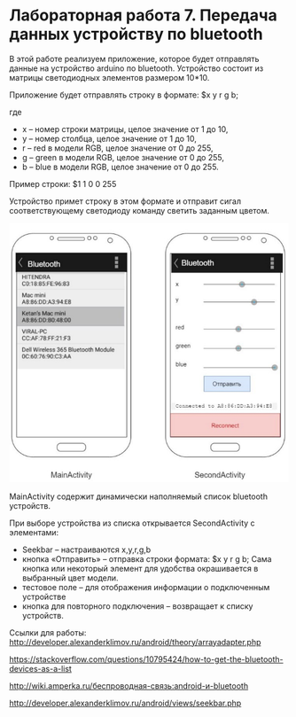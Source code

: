 # Лабораторная работа 7. Передача данных устройству по bluetooth

В этой работе реализуем приложение, которое будет отправлять данные на устройство arduino по bluetooth.
Устройство состоит из матрицы светодиодных элементов размером 10*10.

Приложение будет отправлять строку в формате: $x y r g b;

где
* x – номер строки матрицы, целое значение от 1 до 10,
* y – номер столбца, целое значение от 1 до 10,
* r – red в модели RGB, целое значение от 0 до 255,
* g – green в модели RGB, целое значение от 0 до 255,
* b – blue в модели RGB, целое значение от 0 до 255.

Пример строки: $1 1 0 0 255

Устройство примет строку в этом формате и отправит сигал соответствующему светодиоду команду светить заданным цветом.

![Дизайн приложения](doc/bluetooth-matrix-rgb-led-controller_design.jpg)

MainActivity содержит динамически наполняемый список bluetooth устройств.

При выборе устройства из списка открывается SecondActivity с элементами:
* Seekbar – настраиваются x,y,r,g,b
* кнопка «Отправить» – отправка строки формата: $x y r g b; Сама кнопка или
некоторый элемент для удобства окрашивается в выбранный цвет модели.
* тестовое поле – для отображения информации о подключенным устройстве
* кнопка для повторного подключения – возвращает к списку устройств.

Ссылки для работы:
http://developer.alexanderklimov.ru/android/theory/arrayadapter.php

https://stackoverflow.com/questions/10795424/how-to-get-the-bluetooth-devices-as-a-list

http://wiki.amperka.ru/беспроводная-связь:android-и-bluetooth

http://developer.alexanderklimov.ru/android/views/seekbar.php
